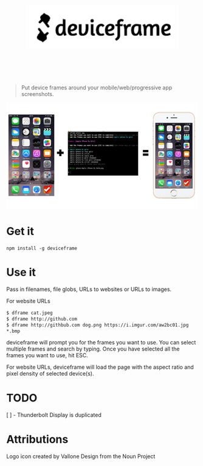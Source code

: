 <h1 align="center">
	<br>
	<br>
	<img width="400" src="logo.png" alt="deviceframe">
	<br>
	<br>
	<br>
</h1>

>  Put device frames around your mobile/web/progressive app screenshots.

![example](example.png)

# Get it

    npm install -g deviceframe

# Use it

Pass in filenames, file globs, URLs to websites or URLs to images.

For website URLs

```
$ dframe cat.jpeg
$ dframe http://github.com
$ dframe http://githbub.com dog.png https://i.imgur.com/aw2bc01.jpg *.bmp
```

deviceframe will prompt you for the frames you want to use. You can select multiple frames and search by typing. Once you have selected all the frames you want to use, hit ESC.

For website URLs, deviceframe will load the page with the aspect ratio and pixel density of selected device(s).


# TODO

[ ] - Thunderbolt Display is duplicated

# Attributions

Logo icon created by Vallone Design from the Noun Project
